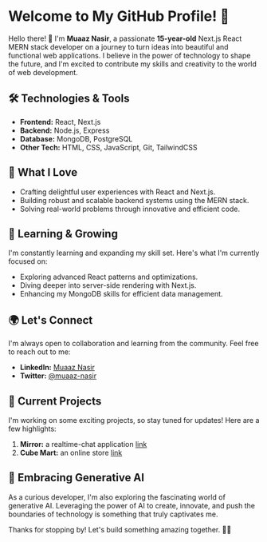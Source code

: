 # Welcome to My GitHub Profile! 🚀

Hello there! 👋 I'm **Muaaz Nasir**, a passionate **15-year-old** Next.js React MERN stack developer on a journey to turn ideas into beautiful and functional web applications. I believe in the power of technology to shape the future, and I'm excited to contribute my skills and creativity to the world of web development.

## 🛠️ Technologies & Tools

- **Frontend:** React, Next.js
- **Backend:** Node.js, Express
- **Database:** MongoDB, PostgreSQL
- **Other Tech:** HTML, CSS, JavaScript, Git, TailwindCSS

## 🚀 What I Love

- Crafting delightful user experiences with React and Next.js.
- Building robust and scalable backend systems using the MERN stack.
- Solving real-world problems through innovative and efficient code.

## 🌱 Learning & Growing

I'm constantly learning and expanding my skill set. Here's what I'm currently focused on:

- Exploring advanced React patterns and optimizations.
- Diving deeper into server-side rendering with Next.js.
- Enhancing my MongoDB skills for efficient data management.

## 🌍 Let's Connect

I'm always open to collaboration and learning from the community. Feel free to reach out to me:

- **LinkedIn:** [Muaaz Nasir](https://www.linkedin.com/in/muaaz-nasir/)
- **Twitter:** [@muaaz-nasir](https://twitter.com/muaaz-nasir)

## 🚧 Current Projects

I'm working on some exciting projects, so stay tuned for updates! Here are a few highlights:

1. **Mirror:** a realtime-chat application [link](https://github.com/MuaazNasir/Mirror)
2. **Cube Mart:** an online store [link](https://github.com/MuaazNasir/hackathon_1)

## 🧠 Embracing Generative AI

As a curious developer, I'm also exploring the fascinating world of generative AI. Leveraging the power of AI to create, innovate, and push the boundaries of technology is something that truly captivates me.

<!--- ## 🤝 Let's Collaborate

I'm open to collaborations and contributions. If you have ideas, suggestions, or just want to chat about tech, feel free to [open an issue](link-to-issue-page) or [submit a pull request](link-to-pull-requests)! --->

Thanks for stopping by! Let's build something amazing together. 🚀✨
